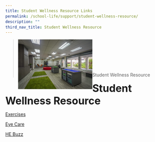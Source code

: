 ```yaml
---
title: Student Wellness Resource Links
permalink: /school-life/support/student-wellness-resource/
description: ""
third_nav_title: Student Wellness Resource
---
```

><img src="/images/Useful%20Links/Picture-6-scaled.jpg"  
     style="width:50%"
			align="left"><br><br><br><br><br><br>
>Student Wellness Resource

**<font size=6>Student Wellness Resource</font>**

[Exercises](https://moe-qihua-staging.netlify.app/exercises/)

[Eye Care](https://moe-qihua-staging.netlify.app/eye-care/)

[HE Buzz](https://moe-qihua-staging.netlify.app/he-buzz/)